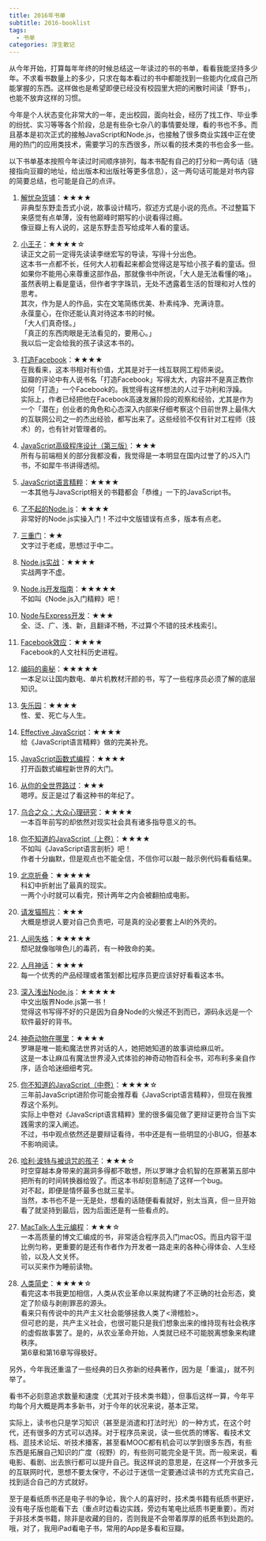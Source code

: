 ```yaml
---
title: 2016年书单
subtitle: 2016-booklist
tags:
  - 书单
categories: 浮生散记
---
```

从今年开始，打算每年年终的时候总结这一年读过的书的书单，看看我能坚持多少年。不求看书数量上的多少，只求在每本看过的书中都能找到一些能内化成自己所能掌握的东西。这样做也是希望即便已经没有校园里大把的闲散时间读「野书」，也能不放弃这样的习惯。

今年是个人状态变化非常大的一年，走出校园，面向社会，经历了找工作、毕业季的纷扰、实习等等各个阶段，总是有些杂七杂八的事情要处理，看的书也不多。而且基本是初次正式的接触JavaScript和Node.js，也接触了很多商业实践中正在使用的热门的应用类技术，需要学习的东西很多，所以看的技术类的书也会多一些。

<!-- more -->

以下书单基本按照今年读过时间顺序排列，每本书配有自己的打分和一两句话（链接指向豆瓣的地址，给出版本和出版社等更多信息），这一两句话可能是对书内容的简要总结，也可能是自己的点评。

1. [解忧杂货铺](https://book.douban.com/subject/25862578/)：★★★★    
非典型东野圭吾式小说，故事设计精巧，叙述方式是小说的亮点。不过整篇下来感觉有点单薄，没有他巅峰时期写的小说看得过瘾。     
像豆瓣上有人说的，这是东野圭吾写给成年人看的童话。

2. [小王子](https://book.douban.com/subject/20443559/)：★★★★☆    
读正文之前一定得先读读李继宏写的导读，写得十分出色。    
这本书一点都不长，任何大人初看起来都会觉得这是写给小孩子看的童话。但如果你不能用心来尊重这部作品，那就像书中所说，「大人是无法看懂的咯」。虽然表明上看是童话，但作者字字珠玑，无处不透露着生活的哲理和对人性的思考。   
其次，作为是人的作品，实在文笔简练优美、朴素纯净、充满诗意。    
永葆童心，在你还能认真对待这本书的时候。   
「大人们真奇怪。」    
「真正的东西肉眼是无法看见的，要用心。」    
我以后一定会给我的孩子读这本书的。

3. [打造Facebook](https://book.douban.com/subject/20471120/)：★★★★    
在我看来，这本书相对有价值，尤其是对于一线互联网工程师来说。    
豆瓣的评论中有人说书名「打造Facebook」写得太大，内容并不是真正教你如何「打造」一个Facebook的。我觉得有这样想法的人过于功利和浮躁。    
实际上，作者已经把他在Facebook高速发展阶段的观察和经验，尤其是作为一个「潜在」创业者的角色和心态深入内部来仔细考察这个目前世界上最伟大的互联网公司之一的杰出经验，都写出来了。这些经验不仅有针对工程师（技术）的，也有针对管理者的。    

4. [JavaScript高级程序设计（第三版）](https://book.douban.com/subject/10546125/)：★★★    
所有与前端相关的部分我都没看，我觉得是一本明显在国内过誉了的JS入门书，不如犀牛书讲得透彻。

5. [JavaScript语言精粹](https://book.douban.com/subject/3590768/)：★★★★    
一本其他与JavaScript相关的书籍都会「恭维」一下的JavaScript书。

6. [了不起的Node.js](https://book.douban.com/subject/25767596/)：★★★★    
非常好的Node.js实操入门！不过中文版错误有点多，版本有点老。

7. [三重门](https://book.douban.com/subject/24697636/)：★★    
文字过于老成，思想过于中二。

8. [Node.js实战](https://book.douban.com/subject/25867920/)：★★★★    
实战两字不虚。

9. [Node.js开发指南](https://book.douban.com/subject/10789820/)：★★★★★    
不如叫《Node.js入门精粹》吧！

10. [Node与Express开发](https://book.douban.com/subject/26301434/)：★★★    
全、泛、广、浅、新，且翻译不畅，不过算个不错的技术栈索引。

11. [Facebook效应](https://book.douban.com/subject/5313010/)：★★★★    
Facebook的人文社科历史进程。

12. [编码的奥秘](https://book.douban.com/subject/1024570/)：★★★★★    
一本足以让国内数电、单片机教材汗颜的书，写了一些程序员必须了解的底层知识。

13. [失乐园](https://book.douban.com/subject/25891771/)：★★★★    
性、爱、死亡与人生。

14. [Effective JavaScript](https://book.douban.com/subject/25786138/)：★★★★    
给《JavaScript语言精粹》做的完美补充。

15. [JavaScript函数式编程](https://book.douban.com/subject/26579320/)：★★★★    
打开函数式编程新世界的大门。

16. [从你的全世界路过](https://book.douban.com/subject/25747921/)：★★★    
嗯哼。反正是过了看这种书的年纪了。

17. [乌合之众：大众心理研究](https://book.douban.com/subject/1012611/)：★★★★     
一本百年前写的却依然对现实社会具有诸多指导意义的书。

18. [你不知道的JavaScript（上卷）](https://book.douban.com/subject/26351021/)：★★★★    
不如叫《JavaScript语言剖析》吧！    
作者十分幽默，但是观点也不能全信，不信你可以敲一敲示例代码看看结果。

19. [北京折叠](https://read.douban.com/ebook/20769128/)：★★★★★    
科幻中折射出了最真的现实。    
一两个小时就可以看完，预计两年之内会被翻拍成电影。

20. [请发猫照片](https://read.douban.com/ebook/23111860/)：★★★    
大概是想说人要对自己负责吧，可是真的没必要套上AI的外壳的。     

21. [人间失格](https://book.douban.com/subject/25127404/)：★★★★★    
颓圮就像咖啡色儿的毒药，有一种致命的美。

22. [人月神话](https://book.douban.com/subject/1102259/)：★★★★    
每一个优秀的产品经理或者策划都比程序员更应该好好看看这本书。     

23. [深入浅出Node.js](https://book.douban.com/subject/25768396/)：★★★★★    
中文出版界Node.js第一书！     
觉得这书写得不好的只是因为自身Node的火候还不到而已，源码永远是一个软件最好的背书。

24. [神奇动物在哪里](https://book.douban.com/subject/25962533/)：★★★★    
罗琳是唯一能和魔法世界对话的人，她把她知道的故事讲给麻瓜听。     
这是一本让麻瓜有魔法世界浸入式体验的神奇动物百科全书，邓布利多亲自作序，适合哈迷细细考究。

25. [你不知道的JavaScript（中卷）](https://book.douban.com/subject/26854244/)：★★★★☆   
三年前JavaScript进阶你可能会推荐看《JavaScript语言精粹》，但现在我推荐这个系列。   
实际上中卷对《JavaScript语言精粹》里的很多偏见做了更辩证更符合当下实践需求的深入阐述。   
不过，书中观点依然还是要辩证看待，书中还是有一些明显的小BUG，但基本不影响阅读。   

26. [哈利·波特与被诅咒的孩子](https://book.douban.com/subject/26871656/)：★★★☆    
时空穿越本身带来的漏洞多得都不敢想，所以罗琳才会机智的在原著第五部中把所有的时间转换器给毁了。而这本书却刻意制造了这样一个bug。   
对不起，即便是情怀最多也就三星半。   
当然，本书也不是一无是处，想看的话随便看看就好，别太当真，但一旦开始看了就坚持到最后，因为后面还是有一些看点的。

27. [MacTalk·人生元编程](https://book.douban.com/subject/25826578/)：★★★☆     
一本高质量的博文汇编成的书，非常适合程序员入门macOS。而且内容干湿比例匀称，更重要的是还有作者作为开发者一路走来的各种心得体会、人生经验，以及人文关怀。      
可以买来作为睡前读物。

28. [人类简史](https://book.douban.com/subject/25985021/)：★★★★☆     
看完这本书我更加相信，人类从农业革命以来就构建了不正确的社会形态，奠定了阶级与剥削罪恶的源头。    
看来只有传说中的共产主义社会能够拯救人类了<滑稽脸>。    
但可悲的是，共产主义社会，也很可能只是我们想象出来的维持现有社会秩序的虚假故事罢了。是的，从农业革命开始，人类就已经不可能脱离想象来构建秩序。     
第6章和第16章写得极好。       

另外，今年我还重温了一些经典的日久弥新的经典著作，因为是「重温」，就不列举了。

看书不必刻意追求数量和速度（尤其对于技术类书籍），但事后这样一算，今年平均每个月大概是两本多新书，对于今年的状况来说，基本正常。 

实际上，读书也只是学习知识（甚至是消遣和打法时光）的一种方式，在这个时代，还有很多的方式可以选择。对于程序员来说，读一些优质的博客、看技术文档、逛技术论坛、听技术播客，甚至看MOOC都有机会可以学到很多东西，有些东西是拓展自己知识的广度（视野）的，有些则可能完全是干货。而一般来说，看电影、看剧、出去旅行都可以提升自己。我这样说的意思是，在这样一个开放多元的互联网时代，思想不要太保守，不必过于迷信一定要通过读书的方式充实自己，找到适合自己的方式就好。

至于是看纸质书还是电子书的争论，我个人的喜好时，技术类书籍有纸质书更好，没有电子版也能看下去（重点时边看边实践，旁边有笔电比纸质书更重要）。而对于非技术类书籍，除非是收藏的目的，否则我是不会带着厚厚的纸质书到处跑的。哦，对了，我用iPad看电子书，常用的App是多看和豆瓣。
